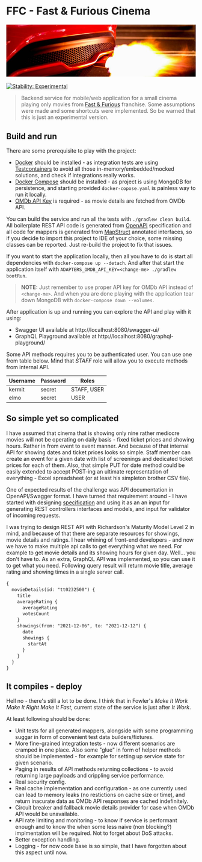 # FFC - Fast & Furious Cinema

[![ffc.jpg](docs/ffc.jpg)](https://unsplash.com/photos/pBrHNFqcX-M)

[![Stability: Experimental](https://masterminds.github.io/stability/experimental.svg)](https://masterminds.github.io/stability/experimental.html)

> Backend service for mobile/web application for a small cinema playing only movies
> from [Fast & Furious](https://en.wikipedia.org/wiki/Fast_%26_Furious) franchise. 
> Some assumptions were made and some shortcuts were implemented. So be warned that 
> this is just an experimental version.

## Build and run

There are some prerequisite to play with the project:
* [Docker](https://docs.docker.com/get-docker/) should be installed - as integration
  tests are using [Testcontainers](https://www.testcontainers.org/) to avoid all those
  in-memory/embedded/mocked solutions, and check if integrations really works.
* [Docker Compose](https://docs.docker.com/compose/install/) should be installed - as 
  project is using MongoDB for persistence, and starting provided `docker-copose.yaml`
  is painless way to run it locally.
* [OMDb API Key](http://www.omdbapi.com/apikey.aspx) is required - as movie details
  are fetched from OMDb API.

You can build the service and run all the tests with `./gradlew clean build`. All boilerplate
REST API code is generated from [OpenAPI](https://www.openapis.org/) specification and all
code for mappers is generated from [MapStruct](https://mapstruct.org/) annotated interfaces, 
so if you decide to import this project to IDE of your choice, some missing classes can be 
reported. Just re-build the project to fix that issues.

If you want to start the application locally, then all you have to do is start 
all dependencies with `docker-compose up --detach`. And after that start the 
application itself with `ADAPTERS_OMDB_API_KEY=<change-me> ./gradlew bootRun`. 

> **NOTE:** Just remember to use proper API key for OMDb API instead of `<change-me>`.
> And when you are done playing with the application tear down MongoDB
> with `docker-compose down --volumes`.

After application is up and running you can explore the API and play with it using:
* Swagger UI available at http://localhost:8080/swagger-ui/
* GraphQL Playground available at http://localhost:8080/graphql-playground/

Some API methods requires you to be authenticated user. You can use one from table
below. Mind that _STAFF_ role will allow you to execute methods from internal API.

|Username|Password|Roles      |
|--------|--------|-----------|
|kermit  |secret  |STAFF, USER|
|elmo    |secret  |USER       |

## So simple yet so complicated

I have assumed that cinema that is showing only nine rather mediocre movies will not
be operating on daily basis - fixed ticket prices and showing hours. Rather in from
event to event manner. And because of that internal API for showing dates and ticket
prices looks so simple. Staff member can create an event for a given date with list
of screenings and dedicated ticket prices for each of them. Also, that simple PUT for
date method could be easily extended to accept POST-ing an ultimate representation of
everything - Excel spreadsheet (or at least his simpleton brother CSV file).

One of expected results of the challenge was API documentation in OpenAPI/Swagger format.
I have turned that requirement around - I have started with designing 
[specification](src/main/resources/static/public/ffc-api.v1.yaml) and using it as an 
an input for generating REST controllers interfaces and models, and input for validator
of incoming requests.

I was trying to design REST API with Richardson's Maturity Model Level 2 in mind, 
and because of that there are separate resources for showings, movie details and ratings.
I hear whining of front-end developers - and now we have to make multiple api calls to 
get everything what we need. For example to get movie details and its showing hours
for given day. Well... you don't have to. As an extra, GraphQL API was implemented,
so you can use it to get what you need. Following query result will return movie title, 
average rating and showing times in a single server call.

```
{
  movieDetails(id: "tt0232500") {
    title
    averageRating {
      averageRating
      votesCount
    }
    showings(from: "2021-12-06", to: "2021-12-12") {
      date
      showings {
        startAt
      }
    }
  }
}
```

## It compiles - deploy

Hell no - there's still a lot to be done. I think that in Fowler's _Make It Work Make
It Right Make It Fast_, current state of the service is just after _It Work_.

At least following should be done:
* Unit tests for all generated mappers, alongside with some programming suggar in form
  of convenient test data builders/fixtures.
* More fine-grained integration tests - now different scenarios are cramped in one place.
  Also some "glue" in form of helper methods should be implemented - for example for
  setting up service state for given scenario.
* Paging in results of API methods returning collections - to avoid returning large payloads
  and crippling service performance.
* Real security config.
* Real cache implementation and configuration - as one currently used can lead to memory
  leaks (no restictions on cache size or time), and return inacurate data as OMDb API 
  responses are cached indefinitely.
* Circuit breaker and fallback movie details provider for case when OMDb API would be 
  unavailable.
* API rate limiting and monitoring - to know if service is performant enough and to know
  the when some less naive (non blocking?) implmentation will be required. Not to forget
  about DoS attacks.
* Better exception handling.
* Logging - for now code base is so simple, that I have forgotten about this aspect until now.
